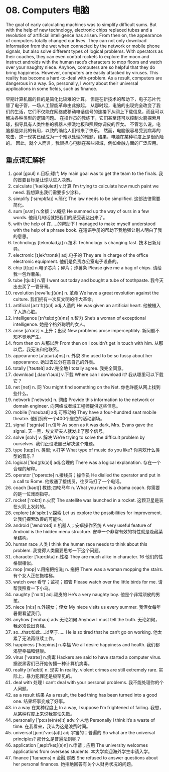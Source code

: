 # 08. Computers 电脑

The goal of early calculating machines was to simplify difficult sums. But with the help of new technology, electronic chips replaced tubes and a revolution of artificial intelligence has arisen. From then on, the appearance of computers totally changed our lives. They can not only download information from the wet when connected by the network or mobile phone signals, but also solve different types of logical problems. With operators as their coaches, they can even control rockets to explore the moon and instruct androids with the human race’s characters to mop floors and watch over your naughty niece. Anyhow, computers are so helpful that they do bring happiness. However, computers are easily attacked by viruses. This reality has become a hard-to-deal with-problem. As a result, computers are dangerous in a way. So, personally, I worry about their universal applications in some fields, such as finance.

早期计算机器的目的是简化比较难的计算。
但是在新技术的帮助下，电子芯片代替了电子管，一场人工智能革命由此掀起。
从那时起，电脑的出现完全改变了我们的生活，它们不仅能在网络或移动电话信号的连接下从网上下载信息，而且可以解决各种类型的逻辑问题。
在操作员的教练下，它们甚至还可以控制火箭探索月球，指导具有人类性格的机器人擦洗地板和照顾你调皮的侄女。
不管怎么说，电脑都是如此的有用，以致的确给人们带来了快乐。
然而，电脑很容易受到病毒的攻击，这一现实已经成为一个难以处理的难题，结果，电脑在某种程度上是很危险的。
因此，就个人而言，我很担心电脑在某些领域，例如金融方面的广泛应用。

## 重点词汇解析

1. goal [gəʊl] n.目标;球门 My main goal was to get the team to the finals. 我的首要目标是让球队进入决赛。
2. calculate ['kælkjʊleɪt] v.计算 I’m trying to calculate how much paint we need. 我想算出我们需要多少涂料。
3. simplify ['sɪmplɪfaɪ] v.简化 The law needs to be simplified. 这部法律需要简化。
4. sum [sʌm] n.金额；v.概括 He summed up the way of ours in a few words. 他用几句话就把我们的感受表达出来了。
5. with the help of 在.....的帮助下 I managed to make myself understood with the help of a phrase book. 在短语手册的帮助下我勉强让别人明白了我的意思。
6. technology [teknɒlədʒɪ] n.技术 Technology is changing fast. 技术日新月异。
7. electronic [ɪˌlek'trɒnɪk] adj.电子的 They are in charge of the office electronic equipment. 他们是负责办公室电子设备的。
8. chip [tʃɪp] n.电子芯片；碎片；炸薯条 Please give me a bag of chips. 请给我一包炸薯条。
9. tube [tju:b] n.管 I went out today and bought a tube of toothpaste. 我今天出去买了一管牙膏。
10. revolution [revə'lu:ʃ(ə)n] n. 革命 We have a great revolution against the culture. 我们拥有一次反文明的伟大革命。
11. artificial [a:tɪ'fɪʃ(ə)l] adj.人造的 He was given an artificial heart. 他被植入了人造心脏。
12. intelligence [ɪn'telɪdʒ(ə)ns] n.智力 She’s a woman of exceptional intelligence. 她是个格外聪明的女人。
13. arise [ə'raɪz] v.上升；出现 New problems arose imperceptibly. 新问题不知不觉地产生。
14. from then on 从那以后 From then on I couldn’t get in touch with him. 从那以后，我无法和他联系。
15. appearance [ə'pɪər(ə)ns] n. 外貌 She used to be so fussy about her appearance. 她过去过分在意自己的外表。
16. totally ['təʊtəlɪ] adv.完全地 I totally agree. 我完全同意。
17. download [‚daʊn'ləʊd] v.下载 Where can I download it? 我从哪里可以下载它？
18. net [net] n. 网 You might find something on the Net. 你也许能从网上找到些什么。
19. network ['netwɜ:k] n. 网络 Provide this information to the network or domain engineer. 向网络或者域工程师提供这些信息。
20. mobile ['məʊbaɪl] adj.可移动的 They have a four-hundred seat mobile theatre. 他们拥有一个400个座位的活动剧场。
21. signal ['sɪgn(ə)l] n.信号 As soon as it was dark, Mrs. Evans gave the signal. 天一黑，埃文斯夫人就发出了那个信号。
22. solve [sɒlv] v. 解决 We’re trying to solve the difficult problem by ourselves. 我们正设法自己解决这个难题。
23. type [taɪp] n. 类型; v.打字 What type of music do you like? 你喜欢什么类型的音乐？
24. logical ['lɒdʒɪk(ə)l] adj.合理的 There was a logical explanation. 存在一个合理的解释。
25. operator ['ɒpəreɪtə] n.接线员；操作员 He dialled the operator and put in a call to Rome. 他拨通了接线员，往罗马打了一个电话。
26. coach [kəʊtʃ] 教练;四轮马车 n. What you need is a drama coach. 你需要的是一位戏剧指导。
27. rocket ['rɒkɪt] n.火箭 The satellite was launched in a rocket. 这颗卫星是装在火箭上发射的。
28. explore [ɪk'splɔ:] v.探索 Let us explore the possibilities for improvement. 让我们探索改善的可能性。
29. android ['ændrɒɪd] n.机器人；安卓操作系统 A very useful feature of Android is the hidden menu structure. 安卓一个非常有效的特性就是隐藏菜单结构。
30. human race 人类 I think the human race needs to think about this problem. 我觉得人类需要思考一下这个问题。
31. character ['kærɪktə] n.性格 They are much alike in character. 16 他们的性格很相似。
32. mop [mɒp] v.用拖把拖洗; n. 拖把 There was a woman mopping the stairs. 有个女人正在拖楼梯。
33. watch over 看守；监视；照管 Please watch over the little birds for me. 请帮我照看一下小鸟。
34. naughty ['nɔ:tɪ] adj.顽皮的 He’s a very naughty boy. 他是个非常顽皮的男孩。
35. niece [ni:s] n.外甥女；侄女 My niece visits us every summer. 我侄女每年暑假看望我们。
36. anyhow ['enɪhaʊ] adv.无论如何 Anyhow I must tell the truth. 无论如何，我必须说出真相。
37. so...that:如此....以至于..... He is so tired that he can’t go on working. 他太累了无法再继续工作。
38. happiness ['hæpinɪs] n.幸福 We all desire happiness and health. 我们都渴望幸福和健康。
39. virus ['vaɪrəs] n.病毒 Hackers are said to have started a computer virus. 据说黑客们已开始传播一种计算机病毒。
40. reality [ri'ælɪti] n. 现实 In reality, violent crimes are still extremely rare. 实际上，暴力犯罪还是极罕见的。
41. deal with 处理 I can’t deal with your personal problems. 我不能处理你的个人问题。
42. as a result 结果 As a result, the bad thing has been turned into a good one. 结果坏事变成了好事。
43. in a way 在某种程度上 In a way, I suppose I’m frightened of failing. 我想，从某种程度上来说我害怕失败。
44. personally ['pɜ:s(ə)n(ə)lɪ] adv.个人地 Personally I think it’s a waste of time. 在我看来，我认为这是浪费时间。
45. universal [ju:nɪ'vɜ:s(ə)l] adj.宇宙的；普遍的 So what are the universal principles? 那什么是普遍法则呢？
46. application [ˌæplɪ'keɪʃ(ə)n] n.申请；应用 The university welcomes applications from overseas students. 本大学欢迎海外学生申请入学。
47. finance ['faɪnæns] n.金融;财政 She refused to answer questions about her personal finances. 她拒绝回答有关个人财务状况的问题。
